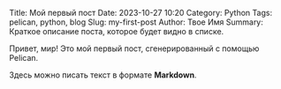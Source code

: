 Title: Мой первый пост
Date: 2023-10-27 10:20
Category: Python
Tags: pelican, python, blog
Slug: my-first-post
Author: Твое Имя
Summary: Краткое описание поста, которое будет видно в списке.

Привет, мир! Это мой первый пост, сгенерированный с помощью Pelican.

Здесь можно писать текст в формате **Markdown**.